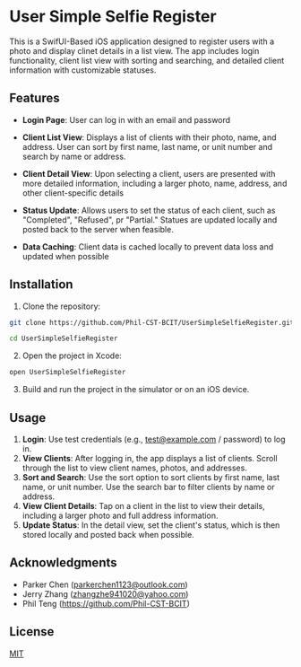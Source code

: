 # User Simple Selfie Register

This is a SwifUI-Based iOS application designed to register users with a photo and display clinet details in a list view. The app includes login functionality, client list view with sorting and searching, and detailed client information with customizable statuses.
## Features
- **Login Page**: User can log in with an email and password
- **Client List View**: Displays a list of clients with their photo, name, and address. User can sort by first name, last name, or unit number and search by name or address.

- **Client Detail View**: Upon selecting a client, users are presented with more detailed information, including a larger photo, name, address, and other client-specific details

- **Status Update**: Allows users to set the status of each client, such as "Completed", "Refused", pr "Partial." Statues are updated locally and posted back to the server when feasible.

- **Data Caching**: Client data is cached locally to prevent data loss and updated when possible

## Installation

1. Clone the repository:
```bash
git clone https://github.com/Phil-CST-BCIT/UserSimpleSelfieRegister.git

cd UserSimpleSelfieRegister

```
2. Open the project in Xcode:
```bash
open UserSimpleSelfieRegister
```
3. Build and run the project in the simulator or on an iOS device.

## Usage
1. **Login**: Use test credentials (e.g., test@example.com / password) to log in.
2. **View Clients**: After logging in, the app displays a list of clients. Scroll through the list to view client names, photos, and addresses.
3. **Sort and Search**: Use the sort option to sort clients by first name, last name, or unit number. Use the search bar to filter clients by name or address.
4. **View Client Details**: Tap on a client in the list to view their details, including a larger photo and full address information.
5. **Update Status**: In the detail view, set the client's status, which is then stored locally and posted back when possible.

## Acknowledgments
- Parker Chen (parkerchen1123@outlook.com)
- Jerry Zhang (zhangzhe941020@yahoo.com)
- Phil Teng (https://github.com/Phil-CST-BCIT)


## License

[MIT](https://choosealicense.com/licenses/mit/)
